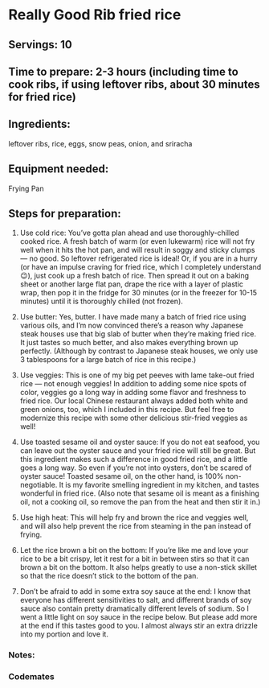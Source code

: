 # Really Good Rib fried rice

## Servings: 10

## Time to prepare: 2-3 hours (including time to cook ribs, if using leftover ribs, about 30 minutes for fried rice)

## Ingredients:
leftover ribs, rice, eggs, snow peas, onion, and sriracha

## Equipment needed:
Frying Pan

## Steps for preparation:

1) Use cold rice: You’ve gotta plan ahead and use thoroughly-chilled cooked rice.  A fresh batch of warm (or even lukewarm) rice will not fry well when it hits the hot pan, and will result in soggy and sticky clumps — no good.  So leftover refrigerated rice is ideal!  Or, if you are in a hurry (or have an impulse craving for fried rice, which I completely understand 😉), just cook up a fresh batch of rice.  Then spread it out on a baking sheet or another large flat pan, drape the rice with a layer of plastic wrap, then pop it in the fridge for 30 minutes (or in the freezer for 10-15 minutes) until it is thoroughly chilled (not frozen).

2) Use butter: Yes, butter.  I have made many a batch of fried rice using various oils, and I’m now convinced there’s a reason why Japanese steak houses use that big slab of butter when they’re making fried rice.  It just tastes so much better, and also makes everything brown up perfectly.  (Although by contrast to Japanese steak houses, we only use 3 tablespoons for a large batch of rice in this recipe.)

3) Use veggies: This is one of my big pet peeves with lame take-out fried rice — not enough veggies!  In addition to adding some nice spots of color, veggies go a long way in adding some flavor and freshness to fried rice.  Our local Chinese restaurant always added both white and green onions, too, which I included in this recipe.  But feel free to modernize this recipe with some other delicious stir-fried veggies as well!

4)  Use toasted sesame oil and oyster sauce: If you do not eat seafood, you can leave out the oyster sauce and your fried rice will still be great.  But this ingredient makes such a difference in good fried rice, and a little goes a long way.  So even if you’re not into oysters, don’t be scared of oyster sauce!  Toasted sesame oil, on the other hand, is 100% non-negotiable.  It is my favorite smelling ingredient in my kitchen, and tastes wonderful in fried rice.  (Also note that sesame oil is meant as a finishing oil, not a cooking oil, so remove the pan from the heat and then stir it in.)

5) Use high heat: This will help fry and brown the rice and veggies well, and will also help prevent the rice from steaming in the pan instead of frying.

6) Let the rice brown a bit on the bottom: If you’re like me and love your rice to be a bit crispy, let it rest for a bit in between stirs so that it can brown a bit on the bottom.  It also helps greatly to use a non-stick skillet so that the rice doesn’t stick to the bottom of the pan.

7) Don’t be afraid to add in some extra soy sauce at the end: I know that everyone has different sensitivities to salt, and different brands of soy sauce also contain pretty dramatically different levels of sodium.  So I went a little light on soy sauce in the recipe below.  But please add more at the end if this tastes good to you.  I almost always stir an extra drizzle into my portion and love it.

### Notes:



### Codemates #
